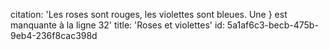citation: 'Les roses sont rouges, les violettes sont bleues. Une } est manquante à la ligne&nbsp;32'
title: 'Roses et violettes'
id: 5a1af6c3-becb-475b-9eb4-236f8cac398d
